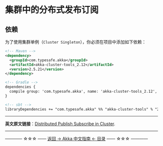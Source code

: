 # 集群中的分布式发布订阅
## 依赖

为了使用集群单例（`Cluster Singleton`），你必须在项目中添加如下依赖：

```xml
<!-- Maven -->
<dependency>
  <groupId>com.typesafe.akka</groupId>
  <artifactId>akka-cluster-tools_2.12</artifactId>
  <version>2.5.21</version>
</dependency>

<!-- Gradle -->
dependencies {
  compile group: 'com.typesafe.akka', name: 'akka-cluster-tools_2.12', version: '2.5.21'
}

<!-- sbt -->
libraryDependencies += "com.typesafe.akka" %% "akka-cluster-tools" % "2.5.21"
```










----------

**英文原文链接**：[Distributed Publish Subscribe in Cluster](https://doc.akka.io/docs/akka/current/distributed-pub-sub.html).





----------
———— ☆☆☆ —— [返回 -> Akka 中文指南 <- 目录](https://github.com/guobinhit/akka-guide/blob/master/README.md) —— ☆☆☆ ————